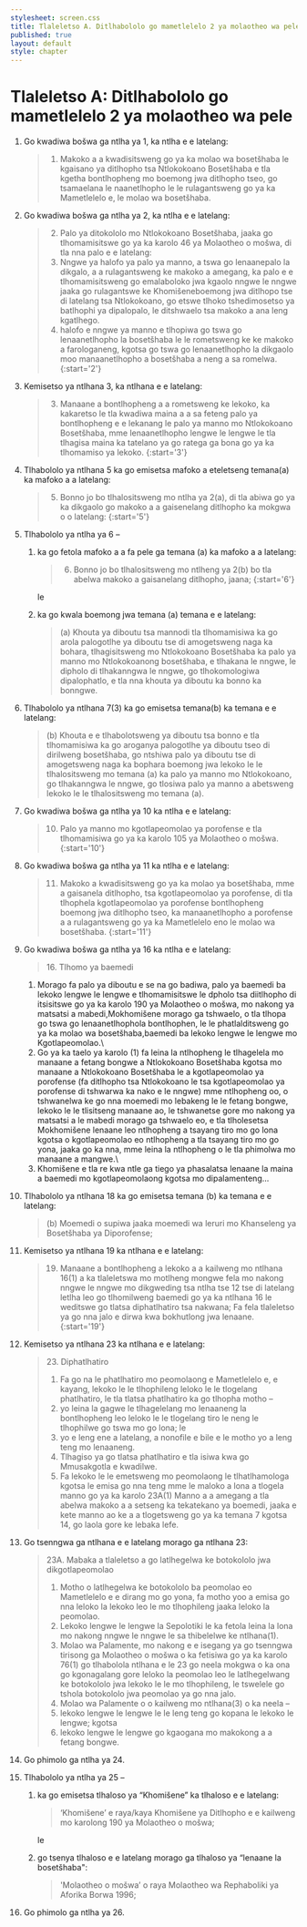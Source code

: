 ```yaml
---
stylesheet: screen.css
title: Tlaleletso A. Ditlhabololo go mametlelelo 2 ya molaotheo wa pele
published: true
layout: default
style: chapter
---
```


# Tlaleletso A: Ditlhabololo go mametlelelo 2 ya molaotheo wa pele

1.	Go kwadiwa bošwa ga ntlha ya 1, ka ntlha e e latelang:

	> 1. Makoko a a kwadisitsweng go ya ka molao wa bosetšhaba le kgaisano ya ditlhopho tsa Ntlokokoano Bosetšhaba e tla kgetha bontlhopheng mo boemong jwa ditlhopho tseo, go tsamaelana le naanetlhopho le le rulagantsweng go ya ka Mametlelelo e, le molao wa bosetšhaba.

2.	Go kwadiwa bošwa ga ntlha ya 2, ka ntlha e e latelang:

	> 2. Palo ya ditokololo mo Ntlokokoano Bosetšhaba, jaaka go tlhomamisitswe go ya ka karolo 46 ya Molaotheo o mošwa, di tla nna palo e e latelang:
	>	1.	Nngwe ya halofo ya palo ya manno, a tswa go lenaanepalo la dikgalo, a a rulagantsweng ke makoko a amegang, ka palo e e tlhomamisitsweng go emalaboloko jwa kgaolo nngwe le nngwe jaaka go rulagantswe ke Khomišeneboemong jwa ditlhopo tse di latelang tsa Ntlokokoano, go etswe tlhoko tshedimosetso ya batlhophi ya dipalopalo, le ditshwaelo tsa makoko a ana leng kgatlhego.
	>	1.	halofo e nngwe ya manno e tlhopiwa go tswa go lenaanetlhopho la bosetšhaba le le rometsweng ke ke makoko a farologaneng, kgotsa go tswa go lenaanetlhopho la dikgaolo moo manaanetlhopho a bosetšhaba a neng a sa romelwa.
	> {:start='2'}

3.	Kemisetso ya ntlhana 3, ka ntlhana e e latelang:

	> 3. Manaane a bontlhopheng a a rometsweng ke lekoko, ka kakaretso le tla kwadiwa maina a a sa feteng palo ya bontlhopheng e e lekanang le palo ya manno mo Ntlokokoano Bosetšhaba, mme lenaanetlhopho lengwe le lengwe le tla tlhagisa maina ka tatelano ya go ratega ga bona go ya ka tlhomamiso ya lekoko.
	> {:start='3'}

4.	Tlhabololo ya ntlhana 5 ka go emisetsa mafoko a eteletseng temana(a) ka mafoko a a latelang:

	> 5. Bonno jo bo tlhalositsweng mo ntlha ya 2(a), di tla abiwa go ya ka dikgaolo go makoko a a gaisenelang ditlhopho ka mokgwa o o latelang:
	> {:start='5'}

5.	Tlhabololo ya ntlha ya 6 –
	1.	ka go fetola mafoko a a fa pele ga temana (a) ka mafoko a a latelang: 
	
		> 6. Bonno jo bo tlhalositsweng mo ntlheng ya 2(b) bo tla abelwa makoko a gaisanelang ditlhopho, jaana;
		> {:start='6'} 
	
		le

	1.	ka go kwala boemong jwa temana (a) temana e e latelang:

		> (a) Khouta ya diboutu tsa mannodi tla tlhomamisiwa ka go arola palogotlhe ya diboutu tse di amogetsweng naga ka bohara, tlhagisitsweng mo Ntlokokoano Bosetšhaba ka palo ya manno mo Ntlokokoanong bosetšhaba, e tlhakana le nngwe, le dipholo di tlhakanngwa le nngwe, go tlhokomologiwa dipalophatlo, e tla nna khouta ya diboutu ka bonno ka bonngwe.

6.	Tlhabololo ya ntlhana 7(3) ka go emisetsa temana(b) ka temana e e latelang: 

	> (b) Khouta e e tlhabolotsweng ya diboutu tsa bonno e tla tlhomamisiwa ka go aroganya palogotlhe ya diboutu tseo di dirilweng bosetšhaba, go ntshiwa palo ya diboutu tse di amogetsweng naga ka bophara boemong jwa lekoko le le tlhalositsweng mo temana (a) ka palo ya manno mo Ntlokokoano, go tlhakanngwa le nngwe, go tlosiwa palo ya manno a abetsweng lekoko le le tlhalositsweng mo temana (a).

7.	Go kwadiwa bošwa ga ntlha ya 10 ka ntlha e e latelang:

	> 10. Palo ya manno mo kgotlapeomolao ya porofense e tla tlhomamisiwa go ya ka karolo 105 ya Molaotheo o mošwa.
	> {:start='10'}

8.	Go kwadiwa bošwa ga ntlha ya 11 ka ntlha e e latelang:

	> 11. Makoko a kwadisitsweng go ya ka molao ya bosetšhaba, mme a gaisanela ditlhopho, tsa kgotlapeomolao ya porofense, di tla tlhophela kgotlapeomolao ya porofense bontlhopheng boemong jwa ditlhopho tseo, ka manaanetlhopho a porofense a a rulagantsweng go ya ka Mametlelelo eno le molao wa bosetšhaba.
	> {:start='11'}

9.	Go kwadiwa bošwa ga ntlha ya 16 ka ntlha e e latelang:

	> 16\. Tlhomo ya baemedi
	> 
	1.	Morago fa palo ya diboutu e se na go badiwa, palo ya baemedi ba lekoko lengwe le lengwe e tlhomamisitswe le dpholo tsa diitlhopho di itsisitswe go ya ka karolo 190 ya Molaotheo o mošwa, mo nakong ya matsatsi a mabedi,Mokhomišene morago ga tshwaelo, o tla tlhopa go tswa go lenaanetlhophola bontlhophen, le le phatlalditsweng go ya ka molao wa bosetšhaba,baemedi ba lekoko lengwe le lengwe mo Kgotlapeomolao.\\
	1.	Go ya ka taelo ya karolo (1) fa leina la ntlhopheng le tlhagelela mo manaane a fetang bongwe a Ntlokokoano Bosetšhaba kgotsa mo manaane a Ntlokokoano Bosetšhaba le a kgotlapeomolao ya porofense (fa ditlhopho tsa Ntlokokoano le tsa kgotlapeomolao ya porofense di tshwarwa ka nako e le nngwe) mme ntlhopheng oo, o tshwanelwa ke go nna moemedi mo lebakeng le le fetang bongwe, lekoko le le tlisitseng manaane ao, le tshwanetse gore mo nakong ya matsatsi a le mabedi morago ga tshwaelo eo, e tla tlholesetsa Mokhomišene lenaane leo ntlhopheng a tsayang tiro mo go lona kgotsa o kgotlapeomolao eo ntlhopheng a tla tsayang tiro mo go yona, jaaka go ka nna, mme leina la ntlhopheng o le tla phimolwa mo manaane a mangwe.\\
	1.	Khomišene e tla re kwa ntle ga tiego ya phasalatsa lenaane la maina a baemedi mo kgotlapeomolaong kgotsa mo dipalamenteng...

10.	Tlhabololo ya ntlhana 18 ka go emisetsa temana (b) ka temana e e latelang: 

	> (b) Moemedi o supiwa jaaka moemedi wa leruri mo Khanseleng ya Bosetšhaba ya Diporofense;

11.	Kemisetso ya ntlhana 19 ka ntlhana e e latelang:

	> 19. Manaane a bontlhopheng a lekoko a a kailweng mo ntlhana 16(1) a ka tlaleletswa mo motlheng mongwe fela mo nakong nngwe le nngwe mo dikgweding tsa ntlha tse 12 tse di latelang letlha leo go tlhomilweng baemedi go ya ka ntlhana 16 le weditswe go tlatsa diphatlhatiro tsa nakwana; Fa fela tlaleletso ya go nna jalo e dirwa kwa bokhutlong jwa lenaane.
	> {:start='19'}

12.	Kemisetso ya ntlhana 23 ka ntlhana e e latelang:

	> 23\. Diphatlhatiro
	> 
	> 1.	Fa go na le phatlhatiro mo peomolaong e Mametlelelo e, e kayang, lekoko le le tlhophileng leloko le le tlogelang phatlhatiro, le tla tlatsa phatlhatiro ka go tlhopha motho –
	>	1.	yo leina la gagwe le tlhagelelang mo lenaaneng la bontlhopheng leo leloko le le tlogelang tiro le neng le tlhophilwe go tswa mo go lona; le
	>	1.	yo e leng ene a latelang, a nonofile e bile e le motho yo a leng teng mo lenaaneng.
	> 2.	Tlhagiso ya go tlatsa phatlhatiro e tla isiwa kwa go Mmusakgotla e kwadilwe.
	> 3.	Fa lekoko le le emetsweng mo peomolaong le tlhatlhamologa kgotsa le emisa go nna teng mme le maloko a lona a tlogela manno go ya ka karolo 23A(1) Manno a a amegang a tla abelwa makoko a a setseng ka tekatekano ya boemedi, jaaka e kete manno ao ke a a tlogetsweng go ya ka temana 7 kgotsa 14, go laola gore ke lebaka lefe.

13.	Go tsenngwa ga ntlhana e e latelang morago ga ntlhana 23:

	> 23A\. Mabaka a tlaleletso a go latlhegelwa ke botokololo jwa dikgotlapeomolao
	> 
	> 1.	Motho o latlhegelwa ke botokololo ba peomolao eo Mametlelelo e e dirang mo go yona, fa motho yoo a emisa go nna leloko la lekoko leo le mo tlhophileng jaaka leloko la peomolao.
	> 2.	Lekoko lengwe le lengwe la Sepolotiki le ka fetola leina la lona mo nakong nngwe le nngwe le sa thibelelwe ke ntlhana(1).
	> 3.	Molao wa Palamente, mo nakong e e isegang ya go tsenngwa tirisong ga Molaotheo o mošwa o ka fetisiwa go ya ka karolo 76(1) go tlhabolola ntlhana e le 23 go neela mokgwa o ka ona go kgonagalang gore leloko la peomolao leo le latlhegelwang ke botokololo jwa lekoko le le mo tlhophileng, le tswelele go tshola botokololo jwa peomolao ya go nna jalo.
	> 4.	Molao wa Palamente o o kailweng mo ntlhana(3) o ka neela –
	>	1.	lekoko lengwe le lengwe le le leng teng go kopana le lekoko le lengwe; kgotsa
	>	1.	lekoko lengwe le lengwe go kgaogana mo makokong a a fetang bongwe.

14.	Go phimolo ga ntlha ya 24.
15.	Tlhabololo ya ntlha ya 25 –
	1.	ka go emisetsa tlhaloso ya “Khomišene” ka tlhaloso e e latelang:       
	
		> ‘Khomišene’ e raya/kaya Khomišene ya Ditlhopho e e kailweng mo karolong 190 ya Molaotheo o mošwa;
		
		le

	1.	go tsenya tlhaloso e e latelang morago ga tlhaloso ya “lenaane la bosetšhaba":
	
		> 'Molaotheo o mošwa’ o raya Molaotheo wa Rephaboliki ya Aforika Borwa 1996;

16.	Go phimolo ga ntlha ya 26.
